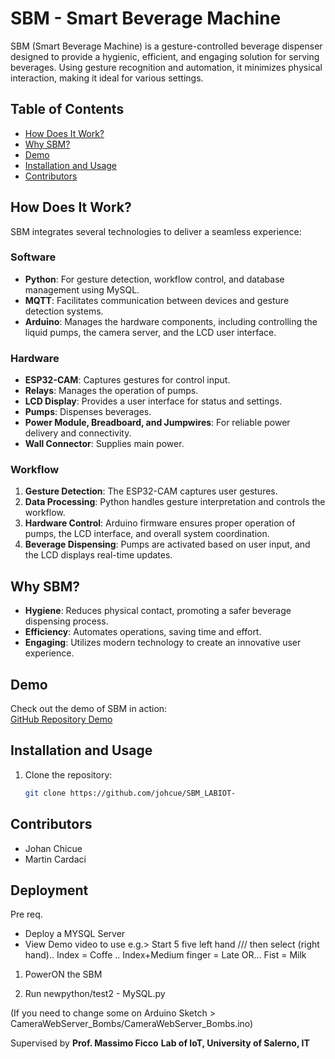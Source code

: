 # SBM - Smart Beverage Machine

SBM (Smart Beverage Machine) is a gesture-controlled beverage dispenser designed to provide a hygienic, efficient, and engaging solution for serving beverages. Using gesture recognition and automation, it minimizes physical interaction, making it ideal for various settings.

## Table of Contents
- [How Does It Work?](#how-does-it-work)
- [Why SBM?](#why-sbm)
- [Demo](#demo)
- [Installation and Usage](#installation-and-usage)
- [Contributors](#contributors)

## How Does It Work?

SBM integrates several technologies to deliver a seamless experience:

### Software
- **Python**: For gesture detection, workflow control, and database management using MySQL.
- **MQTT**: Facilitates communication between devices and gesture detection systems.
- **Arduino**: Manages the hardware components, including controlling the liquid pumps, the camera server, and the LCD user interface.

### Hardware
- **ESP32-CAM**: Captures gestures for control input.
- **Relays**: Manages the operation of pumps.
- **LCD Display**: Provides a user interface for status and settings.
- **Pumps**: Dispenses beverages.
- **Power Module, Breadboard, and Jumpwires**: For reliable power delivery and connectivity.
- **Wall Connector**: Supplies main power.

### Workflow
1. **Gesture Detection**: The ESP32-CAM captures user gestures.
2. **Data Processing**: Python handles gesture interpretation and controls the workflow.
3. **Hardware Control**: Arduino firmware ensures proper operation of pumps, the LCD interface, and overall system coordination.
4. **Beverage Dispensing**: Pumps are activated based on user input, and the LCD displays real-time updates.

## Why SBM?

- **Hygiene**: Reduces physical contact, promoting a safer beverage dispensing process.
- **Efficiency**: Automates operations, saving time and effort.
- **Engaging**: Utilizes modern technology to create an innovative user experience.

## Demo

Check out the demo of SBM in action:  
[GitHub Repository Demo](https://github.com/johcue/SBM_LABIOT-)

## Installation and Usage

1. Clone the repository:
   ```bash
   git clone https://github.com/johcue/SBM_LABIOT-

## Contributors
- Johan Chicue
- Martin Cardaci

## Deployment
Pre req.
- Deploy a MYSQL Server
- View Demo video to use  e.g.> Start 5 five left hand /// then select (right hand).. Index = Coffe .. Index+Medium finger = Late OR... Fist = Milk

1. PowerON the SBM 

2. Run newpython/test2 - MySQL.py

(If you need to change some on Arduino Sketch > CameraWebServer_Bombs/CameraWebServer_Bombs.ino)

Supervised by **Prof. Massimo Ficco**
**Lab of IoT, University of Salerno, IT**



